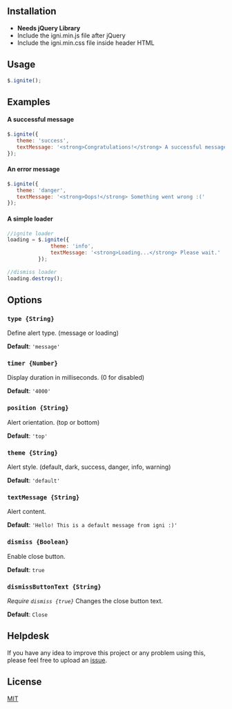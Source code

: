 ## Installation
- **Needs jQuery Library**
- Include the igni.min.js file after jQuery
- Include the igni.min.css file inside header HTML

## Usage
```javascript
$.ignite();
```

## Examples
#### A successful message
```javascript
$.ignite({
   theme: 'success',
   textMessage: '<strong>Congratulations!</strong> A successful message!'
});
```


#### An error message
```javascript
$.ignite({
   theme: 'danger',
   textMessage: '<strong>Oops!</strong> Something went wrong :('
});
```

#### A simple loader
```javascript
//ignite loader
loading = $.ignite({
              theme: 'info',
              textMessage: '<strong>Loading...</strong> Please wait.'
          });
          
//dismiss loader
loading.destroy();
```

## Options
### `type {String}`
Define alert type. (message or loading)

**Default**: `'message'`

### `timer {Number}`
Display duration in milliseconds. (0 for disabled)

**Default**:  `'4000'`

### `position {String}`
Alert orientation. (top or bottom)

**Default**:  `'top'`

### `theme {String}`
Alert style. (default, dark, success, danger, info, warning)

**Default**:  `'default'`

### `textMessage {String}`
Alert content.

**Default**:  `'Hello! This is a default message from igni :)'`

### `dismiss {Boolean}`
Enable close button.

**Default**:  `true`

### `dismissButtonText {String}`
*Require `dismiss {true}`*
Changes the close button text.

**Default**:  `Close`



## Helpdesk

If you have any idea to improve this project or any problem using this, please
feel free to upload an [issue](https://github.com/krownf/igni/issues).


## License

[MIT](LICENSE)
